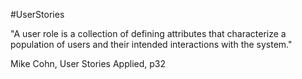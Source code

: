 #UserStories

"A user role is a collection of defining attributes that characterize a population of users and their intended interactions with the system."

Mike Cohn, User Stories Applied, p32